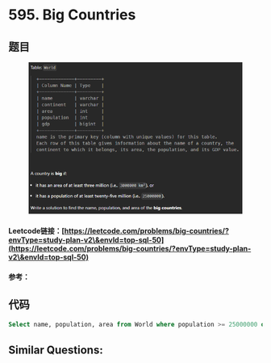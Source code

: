 # 595. Big Countries

## 题目

<figure><img src="../../.gitbook/assets/image (2) (1) (1) (1) (1) (1) (1) (1) (1) (1) (1) (1).png" alt=""><figcaption></figcaption></figure>

#### Leetcode链接：[https://leetcode.com/problems/big-countries/?envType=study-plan-v2\&envId=top-sql-50](https://leetcode.com/problems/big-countries/?envType=study-plan-v2\&envId=top-sql-50)

#### 参考：

## 代码

```sql
Select name, population, area from World where population >= 25000000 or area >= 3000000;
```

## **Similar Questions:**&#x20;
